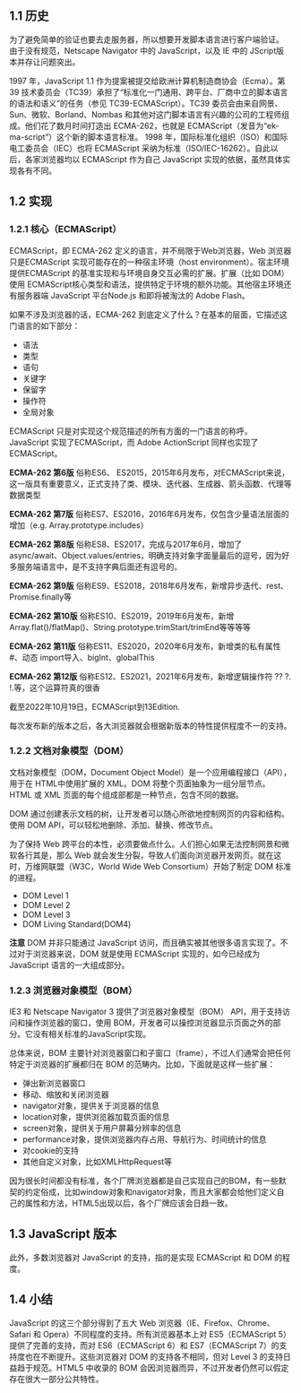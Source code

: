 ## 1.1 历史
为了避免简单的验证也要去走服务器，所以想要开发脚本语言进行客户端验证。
由于没有规范，Netscape Navigator 中的 JavaScript，以及 IE 中的 JScript版本并存让问题突出。

1997 年，JavaScript 1.1 作为提案被提交给欧洲计算机制造商协会（Ecma）。第 39 技术委员会（TC39）承担了“标准化一门通用、跨平台、厂商中立的脚本语言的语法和语义”的任务（参见 TC39-ECMAScript）。TC39 委员会由来自网景、Sun、微软、Borland、Nombas 和其他对这门脚本语言有兴趣的公司的工程师组成。他们花了数月时间打造出 ECMA-262，也就是 ECMAScript（发音为“ek-ma-script”）这个新的脚本语言标准。
1998 年，国际标准化组织（ISO）和国际电工委员会（IEC）也将 ECMAScript 采纳为标准（ISO/IEC-16262）。自此以后，各家浏览器均以 ECMAScript 作为自己 JavaScript 实现的依据，虽然具体实现各有不同。

## 1.2 实现

### 1.2.1 核心（ECMAScript）
ECMAScript，即 ECMA-262 定义的语言，并不局限于Web浏览器，Web 浏览器只是ECMAScript 实现可能存在的一种宿主环境（host environment）。宿主环境提供ECMAScript 的基准实现和与环境自身交互必需的扩展。扩展（比如 DOM）使用 ECMAScript核心类型和语法，提供特定于环境的额外功能。其他宿主环境还有服务器端 JavaScript 平台Node.js 和即将被淘汰的 Adobe Flash。

如果不涉及浏览器的话，ECMA-262 到底定义了什么？在基本的层面，它描述这门语言的如下部分：
- 语法
- 类型
-  语句
-  关键字
-  保留字
-  操作符
-  全局对象


ECMAScript 只是对实现这个规范描述的所有方面的一门语言的称呼。JavaScript 实现了ECMAScript，而 Adobe ActionScript 同样也实现了 ECMAScript。

**ECMA-262 第6版** 俗称ES6、 ES2015，2015年6月发布，对ECMAScript来说，这一版具有重要意义，正式支持了类、模块、迭代器、生成器、箭头函数、代理等数据类型

**ECMA-262 第7版** 俗称ES7、ES2016，2016年6月发布，仅包含少量语法层面的增加（e.g. Array.prototype.includes）

**ECMA-262 第8版** 俗称ES8、ES2017，完成与2017年6月，增加了async/await、Object.values/entries，明确支持对象字面量最后的逗号，因为好多服务端语言中，是不支持字典后面还有逗号的。

**ECMA-262 第9版** 俗称ES9、ES2018，2018年6月发布，新增异步迭代、rest、Promise.finally等

**ECMA-262 第10版** 俗称ES10、ES2019，2019年6月发布，新增Array.flat()/flatMap()、String.prototype.trimStart/trimEnd等等等等

**ECMA-262 第11版** 俗称ES11、ES2020，2020年6月发布，新增类的私有属性 #、动态 import导入、bigInt、globalThis

**ECMA-262 第12版** 俗称ES12、ES2021，2021年6月发布，新增逻辑操作符 ?? ?. !.等，这个运算符真的很香

截至2022年10月19日，ECMAScript到13Edition.

每次发布新的版本之后，各大浏览器就会根据新版本的特性提供程度不一的支持。

### 1.2.2 文档对象模型（DOM）
文档对象模型（DOM，Document Object Model）是一个应用编程接口（API），用于在 HTML中使用扩展的 XML。DOM 将整个页面抽象为一组分层节点。HTML 或 XML 页面的每个组成部都是一种节点，包含不同的数据。

DOM 通过创建表示文档的树，让开发者可以随心所欲地控制网页的内容和结构。使用 DOM API，可以轻松地删除、添加、替换、修改节点。


为了保持 Web 跨平台的本性，必须要做点什么。人们担心如果无法控制网景和微软各行其是，那么 Web 就会发生分裂，导致人们面向浏览器开发网页。就在这时，万维网联盟（W3C，World Wide Web Consortium）开始了制定 DOM 标准的进程。
- DOM Level 1
- DOM Level 2
- DOM Level 3
- DOM Living Standard(DOM4)

**注意** DOM 并非只能通过 JavaScript 访问，而且确实被其他很多语言实现了。不过对于浏览器来说，DOM 就是使用 ECMAScript 实现的，如今已经成为 JavaScript 语言的一大组成部分。

### 1.2.3 浏览器对象模型（BOM）

IE3 和 Netscape Navigator 3 提供了浏览器对象模型（BOM） API，用于支持访问和操作浏览器的窗口，使用 BOM，开发者可以操控浏览器显示页面之外的部分。它没有相关标准的JavaScript实现。

总体来说，BOM 主要针对浏览器窗口和子窗口（frame），不过人们通常会把任何特定于浏览器的扩展都归在 BOM 的范畴内。比如，下面就是这样一些扩展：
- 弹出新浏览器窗口
- 移动、缩放和关闭浏览器
- navigator对象，提供关于浏览器的信息
- location对象，提供浏览器加载页面的信息
- screen对象，提供关于用户屏幕分辨率的信息
- performance对象，提供浏览器内存占用、导航行为、时间统计的信息
- 对cookie的支持
- 其他自定义对象，比如XMLHttpRequest等

因为很长时间都没有标准，各个厂牌浏览器都是自己实现自己的BOM，有一些默契的约定俗成，比如window对象和navigator对象，而且大家都会给他们定义自己的属性和方法，HTML5出现以后，各个厂牌应该会日趋一致。

## 1.3 JavaScript 版本
此外，多数浏览器对 JavaScript 的支持，指的是实现 ECMAScript 和 DOM 的程度。

## 1.4 小结

JavaScript 的这三个部分得到了五大 Web 浏览器（IE、Firefox、Chrome、Safari 和 Opera）不同程度的支持。所有浏览器基本上对 ES5（ECMAScript 5）提供了完善的支持，而对 ES6（ECMAScript 6）和
ES7（ECMAScript 7）的支持度也在不断提升。这些浏览器对 DOM 的支持各不相同，但对 Level 3 的支持日益趋于规范。HTML5 中收录的 BOM 会因浏览器而异，不过开发者仍然可以假定存在很大一部分公共特性。
